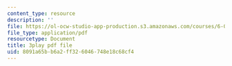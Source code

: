 ```yaml
---
content_type: resource
description: ''
file: https://ol-ocw-studio-app-production.s3.amazonaws.com/courses/6-004-computation-structures-spring-2017/8091a65bb6a2ff326046748e18c68cf4_RbJV-g9Lob8.pdf
file_type: application/pdf
resourcetype: Document
title: 3play pdf file
uid: 8091a65b-b6a2-ff32-6046-748e18c68cf4
---
```

